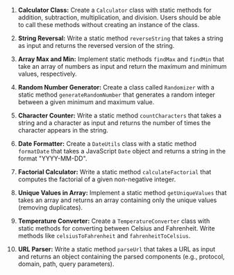 
1. **Calculator Class:** Create a `Calculator` class with static methods for addition, subtraction, multiplication, and division. Users should be able to call these methods without creating an instance of the class.

2. **String Reversal:** Write a static method `reverseString` that takes a string as input and returns the reversed version of the string.

3. **Array Max and Min:** Implement static methods `findMax` and `findMin` that take an array of numbers as input and return the maximum and minimum values, respectively.

4. **Random Number Generator:** Create a class called `Randomizer` with a static method `generateRandomNumber` that generates a random integer between a given minimum and maximum value.

5. **Character Counter:** Write a static method `countCharacters` that takes a string and a character as input and returns the number of times the character appears in the string.

6. **Date Formatter:** Create a `DateUtils` class with a static method `formatDate` that takes a JavaScript `Date` object and returns a string in the format "YYYY-MM-DD".

7. **Factorial Calculator:** Write a static method `calculateFactorial` that computes the factorial of a given non-negative integer.

8. **Unique Values in Array:** Implement a static method `getUniqueValues` that takes an array and returns an array containing only the unique values (removing duplicates).

9. **Temperature Converter:** Create a `TemperatureConverter` class with static methods for converting between Celsius and Fahrenheit. Write methods like `celsiusToFahrenheit` and `fahrenheitToCelsius`.

10. **URL Parser:** Write a static method `parseUrl` that takes a URL as input and returns an object containing the parsed components (e.g., protocol, domain, path, query parameters).
